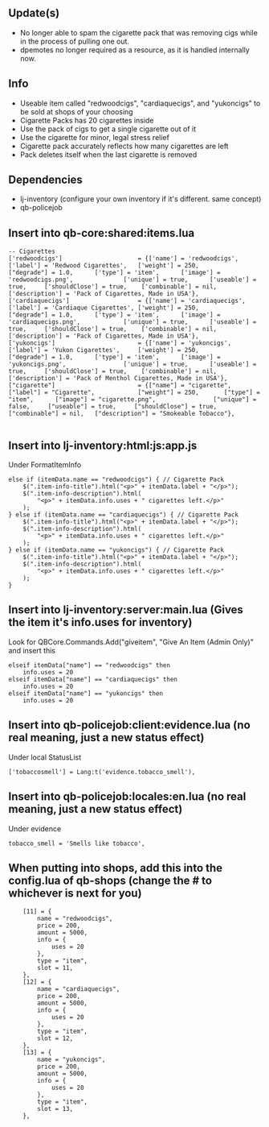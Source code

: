 ## Update(s)
 - No longer able to spam the cigarette pack that was removing cigs while in the process of pulling one out.
 - dpemotes no longer required as a resource, as it is handled internally now.

## Info
- Useable item called "redwoodcigs", "cardiaquecigs", and "yukoncigs" to be sold at shops of your choosing
- Cigarette Packs has 20 cigarettes inside
- Use the pack of cigs to get a single cigarette out of it
- Use the cigarette for minor, legal stress relief
- Cigarette pack accurately reflects how many cigarettes are left
- Pack deletes itself when the last cigarette is removed

## Dependencies
- lj-inventory (configure your own inventory if it's different. same concept)
- qb-policejob

## Insert into qb-core:shared:items.lua
```
-- Cigarettes
['redwoodcigs'] 				 	= {['name'] = 'redwoodcigs', 			['label'] = 'Redwood Cigarettes', 	['weight'] = 250, 		["degrade"] = 1.0,		['type'] = 'item', 		['image'] = 'redwoodcigs.png', 				['unique'] = true, 		['useable'] = true, 	['shouldClose'] = true,	   ['combinable'] = nil,   ['description'] = 'Pack of Cigarettes, Made in USA'},
['cardiaquecigs'] 				 	= {['name'] = 'cardiaquecigs', 			['label'] = 'Cardiaque Cigarettes', ['weight'] = 250, 		["degrade"] = 1.0,		['type'] = 'item', 		['image'] = 'cardiaquecigs.png', 			['unique'] = true, 		['useable'] = true, 	['shouldClose'] = true,	   ['combinable'] = nil,   ['description'] = 'Pack of Cigarettes, Made in USA'},
['yukoncigs'] 				 		= {['name'] = 'yukoncigs', 				['label'] = 'Yukon Cigarettes', 	['weight'] = 250, 		["degrade"] = 1.0,		['type'] = 'item', 		['image'] = 'yukoncigs.png', 				['unique'] = true, 		['useable'] = true, 	['shouldClose'] = true,	   ['combinable'] = nil,   ['description'] = 'Pack of Menthol Cigarettes, Made in USA'},
["cigarette"] 						= {["name"] = "cigarette",  	     	["label"] = "Cigarette",	 		["weight"] = 250, 		["type"] = "item", 		["image"] = "cigarette.png", 				["unique"] = false, 	["useable"] = true, 	["shouldClose"] = true,   	["combinable"] = nil,   ["description"] = "Smokeable Tobacco"},


```

## Insert into lj-inventory:html:js:app.js

Under FormatItemInfo
```
else if (itemData.name == "redwoodcigs") { // Cigarette Pack
    $(".item-info-title").html("<p>" + itemData.label + "</p>");
    $(".item-info-description").html(
        "<p>" + itemData.info.uses + " cigarettes left.</p>"
    );
} else if (itemData.name == "cardiaquecigs") { // Cigarette Pack
    $(".item-info-title").html("<p>" + itemData.label + "</p>");
    $(".item-info-description").html(
        "<p>" + itemData.info.uses + " cigarettes left.</p>"
    );
} else if (itemData.name == "yukoncigs") { // Cigarette Pack
    $(".item-info-title").html("<p>" + itemData.label + "</p>");
    $(".item-info-description").html(
        "<p>" + itemData.info.uses + " cigarettes left.</p>"
    );
}
```

## Insert into lj-inventory:server:main.lua (Gives the item it's info.uses for inventory)
Look for QBCore.Commands.Add("giveitem", "Give An Item (Admin Only)" and insert this
```
elseif itemData["name"] == "redwoodcigs" then
    info.uses = 20
elseif itemData["name"] == "cardiaquecigs" then
    info.uses = 20
elseif itemData["name"] == "yukoncigs" then
    info.uses = 20
```

## Insert into qb-policejob:client:evidence.lua (no real meaning, just a new status effect)

Under local StatusList
```
['tobaccosmell'] = Lang:t('evidence.tobacco_smell'),
```

## Insert into qb-policejob:locales:en.lua (no real meaning, just a new status effect)

Under evidence
```
tobacco_smell = 'Smells like tobacco',
```

## When putting into shops, add this into the config.lua of qb-shops (change the # to whichever is next for you)
```
    [11] = {
        name = "redwoodcigs",
        price = 200,
        amount = 5000,
        info = {
            uses = 20
        },
        type = "item",
        slot = 11,
    },
    [12] = {
        name = "cardiaquecigs",
        price = 200,
        amount = 5000,
        info = {
            uses = 20
        },
        type = "item",
        slot = 12,
    },
    [13] = {
        name = "yukoncigs",
        price = 200,
        amount = 5000,
        info = {
            uses = 20
        },
        type = "item",
        slot = 13,
    },
```
